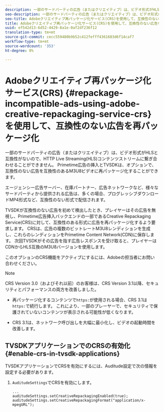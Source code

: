 ```yaml
---
description: 一部のサードパーティの広告（またはクリエイティブ）は、ビデオ形式がHLSと互換性がないので、HTTP Live Streaming(HLS)コンテンツストリームに繋ぎ合わせることができません。 Primetime広告の挿入とTVSDKは、オプションで、互換性のない広告を互換性のあるM3U8ビデオに再パッケージ化することができます。
seo-description: 一部のサードパーティの広告（またはクリエイティブ）は、ビデオ形式がHLSと互換性がないので、HTTP Live Streaming(HLS)コンテンツストリームに繋ぎ合わせることができません。 Primetime広告の挿入とTVSDKは、オプションで、互換性のない広告を互換性のあるM3U8ビデオに再パッケージ化することができます。
seo-title: Adobeクリエイティブ再パッケージ化サービス(CRS)を使用して、互換性のない広告を再パッケージ化する
title: Adobeクリエイティブ再パッケージ化サービス(CRS)を使用して、互換性のない広告を再パッケージ化する
uuid: ef542d13-6d52-4429-8a1e-0af2df236f12
translation-type: tm+mt
source-git-commit: cecc559480b9b52c412fefff4361603d6f14caf7
workflow-type: tm+mt
source-wordcount: '353'
ht-degree: 0%

---
```



# Adobeクリエイティブ再パッケージ化サービス(CRS) {#repackage-incompatible-ads-using-adobe-creative-repackaging-service-crs}を使用して、互換性のない広告を再パッケージ化

一部のサードパーティの広告（またはクリエイティブ）は、ビデオ形式がHLSと互換性がないので、HTTP Live Streaming(HLS)コンテンツストリームに繋ぎ合わせることができません。 Primetime広告の挿入とTVSDKは、オプションで、互換性のない広告を互換性のあるM3U8ビデオに再パッケージ化することができます。

エージェンシー広告サーバー、在庫パートナー、広告ネットワークなど、様々なサードパーティから提供される広告は、多くの場合、プログレッシブダウンロードMP4形式など、互換性のない形式で配信されます。

TVSDKが互換性のない広告を初めて検出したとき、プレイヤーはその広告を無視し、Primetime広告挿入バックエンドの一部であるCreative Repackaging Service(CRS)に対して、互換性のある形式に広告を再パッケージ化するよう要求します。 CRSは、広告の複数のビットレートM3U8レンディションを生成し、これらのレンディションをPrimetime Content Network(CDN)に保存します。 次回TVSDKがその広告を指す広告レスポンスを受け取ると、プレイヤーはCDNからHLS互換のM3U8バージョンを使用します。

このオプションのCRS機能をアクティブにするには、Adobeの担当者にお問い合わせください。

>[!NOTE]
>
>CRS Version 3.0（およびそれ以前）のお客様は、CRS Version 3.1以降、セキュリティとパフォーマンスの両方を改善しました。
>
>* 再パッケージ化するコンテンツで`https:`が使用される場合、CRS 3.1は`https:`で続行します。 これにより、一部のプレーヤーで、セキュリティで保護されていないコンテンツが表示される可能性が低くなります。
   >
   >
* CRS 3.1は、ネットワーク呼び出しを大幅に最小化し、ビデオの起動時間を改善します。

>



## TVSDKアプリケーションでのCRSの有効化{#enable-crs-in-tvsdk-applications}

TVSDKアプリケーションでCRSを有効にするには、Auditude設定で次の情報を設定する必要があります。

1. `AuditudeSettings`でCRSを有効にします。

   ```
   ... 
   auditudeSettings.setCreativeRepackagingEnabled(true); 
   auditudeSettings.setCreativeRepackagingFormat("application/x-mpegURL"); 
   ```
